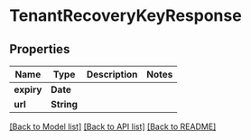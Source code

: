 # TenantRecoveryKeyResponse

## Properties
Name | Type | Description | Notes
------------ | ------------- | ------------- | -------------
**expiry** | **Date** |  | 
**url** | **String** |  | 

[[Back to Model list]](../README.md#documentation-for-models) [[Back to API list]](../README.md#documentation-for-api-endpoints) [[Back to README]](../README.md)


